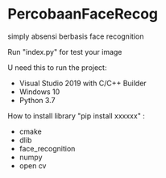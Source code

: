 # PercobaanFaceRecog
simply absensi berbasis face recognition


Run "index.py" for test your image

U need this to run the project:
- Visual Studio 2019 with C/C++ Builder
- Windows 10 
- Python 3.7

How to install library "pip install xxxxxx" :
- cmake
- dlib
- face_recognition
- numpy
- open cv